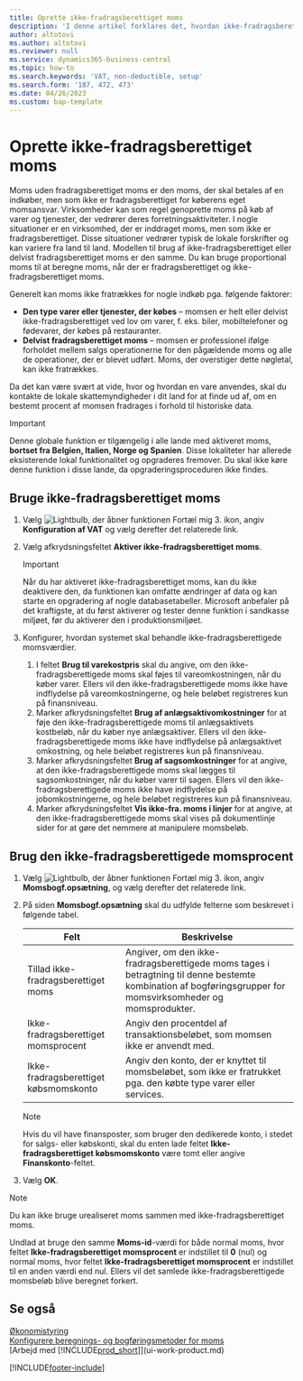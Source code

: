 ```yaml
---
title: Oprette ikke-fradragsberettiget moms
description: 'I denne artikel forklares det, hvordan ikke-fradragsberettiget moms konfigureres i Microsoft Dynamics 365 Business Central.'
author: altotovi
ms.author: altotovi
ms.reviewer: null
ms.service: dynamics365-business-central
ms.topic: how-to
ms.search.keywords: 'VAT, non-deductible, setup'
ms.search.form: '187, 472, 473'
ms.date: 04/26/2023
ms.custom: bap-template
---
```


# Oprette ikke-fradragsberettiget moms

Moms uden fradragsberettiget moms er den moms, der skal betales af en indkøber, men som ikke er fradragsberettiget for køberens eget momsansvar. Virksomheder kan som regel genoprette moms på køb af varer og tjenester, der vedrører deres forretningsaktiviteter. I nogle situationer er en virksomhed, der er inddraget moms, men som ikke er fradragsberettiget. Disse situationer vedrører typisk de lokale forskrifter og kan variere fra land til land. Modellen til brug af ikke-fradragsberettiget eller delvist fradragsberettiget moms er den samme. Du kan bruge proportional moms til at beregne moms, når der er fradragsberettiget og ikke-fradragsberettiget moms.

Generelt kan moms ikke fratrækkes for nogle indkøb pga. følgende faktorer:

- **Den type varer eller tjenester, der købes** – momsen er helt eller delvist ikke-fradragsberettiget ved lov om varer, f. eks. biler, mobiltelefoner og fødevarer, der købes på restauranter.
- **Delvist fradragsberettiget moms** – momsen er professionel ifølge forholdet mellem salgs operationerne for den pågældende moms og alle de operationer, der er blevet udført. Moms, der overstiger dette nøgletal, kan ikke fratrækkes.

Da det kan være svært at vide, hvor og hvordan en vare anvendes, skal du kontakte de lokale skattemyndigheder i dit land for at finde ud af, om en bestemt procent af momsen fradrages i forhold til historiske data. 

> [!IMPORTANT]
> Denne globale funktion er tilgængelig i alle lande med aktiveret moms, **bortset fra Belgien, Italien, Norge og Spanien**. Disse lokaliteter har allerede eksisterende lokal funktionalitet og opgraderes fremover. Du skal ikke køre denne funktion i disse lande, da opgraderingsproceduren ikke findes.

## Bruge ikke-fradragsberettiget moms

1. Vælg ![Lightbulb, der åbner funktionen Fortæl mig 3.](media/ui-search/search_small.png "Fortæl mig, hvad du vil foretage dig") ikon, angiv **Konfiguration af VAT** og vælg derefter det relaterede link.
2. Vælg afkrydsningsfeltet **Aktiver ikke-fradragsberettiget moms**.

    > [!IMPORTANT]
    > Når du har aktiveret ikke-fradragsberettiget moms, kan du ikke deaktivere den, da funktionen kan omfatte ændringer af data og kan starte en opgradering af nogle databasetabeller. Microsoft anbefaler på det kraftigste, at du først aktiverer og tester denne funktion i sandkasse miljøet, før du aktiverer den i produktionsmiljøet.

3. Konfigurer, hvordan systemet skal behandle ikke-fradragsberettigede momsværdier.

    1. I feltet **Brug til varekostpris** skal du angive, om den ikke-fradragsberettigede moms skal føjes til vareomkostningen, når du køber varer. Ellers vil den ikke-fradragsberettigede moms ikke have indflydelse på vareomkostningerne, og hele beløbet registreres kun på finansniveau.
    2. Marker afkrydsningsfeltet **Brug af anlægsaktivomkostninger** for at føje den ikke-fradragsberettigede moms til anlægsaktivets kostbeløb, når du køber nye anlægsaktiver. Ellers vil den ikke-fradragsberettigede moms ikke have indflydelse på anlægsaktivet omkostning, og hele beløbet registreres kun på finansniveau.
    3. Marker afkrydsningsfeltet **Brug af sagsomkostninger** for at angive, at den ikke-fradragsberettigede moms skal lægges til sagsomkostninger, når du køber varer til sagen. Ellers vil den ikke-fradragsberettigede moms ikke have indflydelse på jobomkostningerne, og hele beløbet registreres kun på finansniveau.
    4. Marker afkrydsningsfeltet **Vis ikke-fra. moms i linjer** for at angive, at den ikke-fradragsberettigede moms skal vises på dokumentlinje sider for at gøre det nemmere at manipulere momsbeløb.

## Brug den ikke-fradragsberettigede momsprocent

1. Vælg ![Lightbulb, der åbner funktionen Fortæl mig 3.](media/ui-search/search_small.png "Fortæl mig, hvad du vil foretage dig") ikon, angiv **Momsbogf.opsætning**, og vælg derefter det relaterede link.
2. På siden **Momsbogf.opsætning** skal du udfylde felterne som beskrevet i følgende tabel.

    | Felt | Beskrivelse |
    |-------|-------------|
    | Tillad ikke-fradragsberettiget moms | Angiver, om den ikke-fradragsberettigede moms tages i betragtning til denne bestemte kombination af bogføringsgrupper for momsvirksomheder og momsprodukter. |
    | Ikke-fradragsberettiget momsprocent | Angiv den procentdel af transaktionsbeløbet, som momsen ikke er anvendt med. |
    | Ikke-fradragsberettiget købsmomskonto | Angiv den konto, der er knyttet til momsbeløbet, som ikke er fratrukket pga. den købte type varer eller services. |

    > [!NOTE]
    > Hvis du vil have finansposter, som bruger den dedikerede konto, i stedet for salgs- eller købskonti, skal du enten lade feltet **Ikke-fradragsberettiget købsmomskonto** være tomt eller angive **Finanskonto**-feltet.

3. Vælg **OK**.

> [!NOTE]
> Du kan ikke bruge urealiseret moms sammen med ikke-fradragsberettiget moms.
>
> Undlad at bruge den samme **Moms-id**-værdi for både normal moms, hvor feltet **Ikke-fradragsberettiget momsprocent** er indstillet til **0** (nul) og normal moms, hvor feltet **Ikke-fradragsberettiget momsprocent** er indstillet til en anden værdi end nul. Ellers vil det samlede ikke-fradragsberettigede momsbeløb blive beregnet forkert.

## Se også

[Økonomistyring](finance.md)  
[Konfigurere beregnings- og bogføringsmetoder for moms](finance-setup-vat.md)  
[Arbejd med [!INCLUDE[prod_short](includes/prod_short.md)]](ui-work-product.md)

[!INCLUDE[footer-include](includes/footer-banner.md)]
